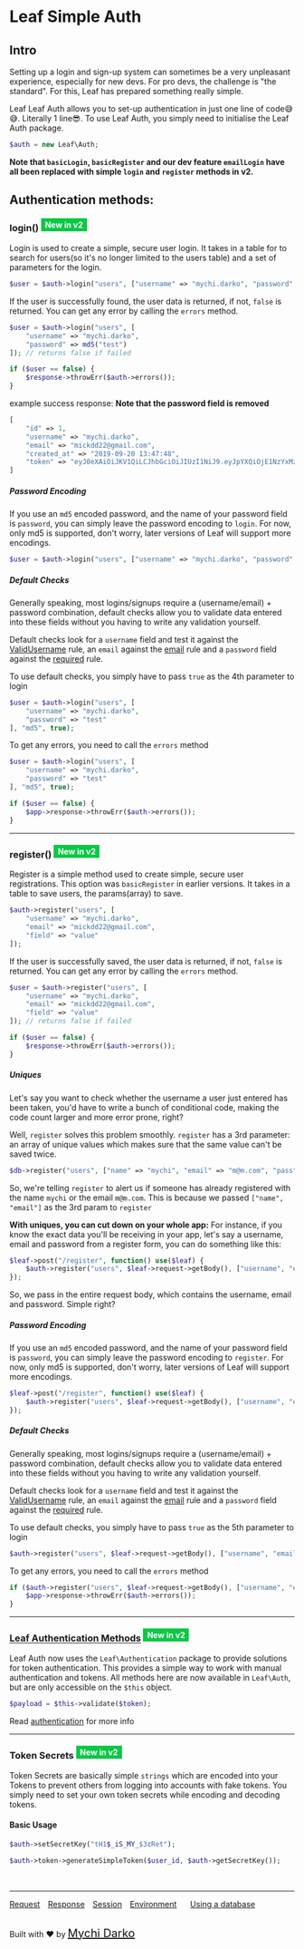 # Leaf Simple Auth

## Intro
Setting up a login and sign-up system can sometimes be a very unpleasant experience, especially for new devs. For pro devs, the challenge is "the standard". For this, Leaf has prepared something really simple.

Leaf Leaf Auth allows you to set-up authentication in just one line of code😅😅. Literally 1 line😎. To use Leaf Auth, you simply need to initialise the Leaf Auth package.

```php
$auth = new Leaf\Auth;
```

**Note that `basicLogin`, `basicRegister` and our dev feature `emailLogin` have all been replaced with  simple `login` and `register` methods in v2.**

## Authentication methods:

### login() <sup><span style="background: rgb(11, 200, 70); color: white; padding: 3px 7px; font-size: 14px;">New in v2</span></sup>
Login is used to create a simple, secure user login. It takes in a table for to search for users(so it's no longer limited to the users table) and a set of parameters for the login.

```php
$user = $auth->login("users", ["username" => "mychi.darko", "password" => md5("test")]);
```

If the user is successfully found, the user data is returned, if not, `false` is returned. You can get any error by calling the `errors` method.

```php
$user = $auth->login("users", [
	"username" => "mychi.darko",
	"password" => md5("test")
]); // returns false if failed

if ($user == false) {
	$response->throwErr($auth->errors());
}
```

example success response:
**Note that the password field is removed**

```php
[
	"id" => 1,
	"username" => "mychi.darko",
	"email" => "mickdd22@gmail.com",
	"created_at" => "2019-09-20 13:47:48",
	"token" => "eyJ0eXAiOiJKV1QiLCJhbGciOiJIUzI1NiJ9.eyJpYXQiOjE1NzYxMzUzMjgsImlzcyI6ImxvY2FsaG9zdCIsImV4cCI6MTU3NjEzNjIyOCwidXNlcklkIjoxfQ.7FODXGGJKioGQVX4ic0DJLoMIQTVUlsd4zFAJA4DAkg"
]
```

##### Password Encoding

If you use an `md5` encoded password, and the name of your password field is `password`, you can simply leave the password encoding to `login`. For now, only md5 is supported, don't worry, later versions of Leaf will support more encodings.

```php
$user = $auth->login("users", ["username" => "mychi.darko", "password" => "test"], "md5");
```

##### Default Checks

Generally speaking, most logins/signups require a (username/email) + password combination, default checks allow you to validate data entered into these fields without you having to write any validation yourself.

Default checks look for a `username` field and test it against the [ValidUsername](2.0/core/forms?id=validate) rule, an `email` against the [email](2.0/core/forms?id=validate) rule and a `password` field against the [required](2.0/core/forms?id=validate) rule.

To use default checks, you simply have to pass `true` as the 4th parameter to login

```php
$user = $auth->login("users", [
	"username" => "mychi.darko", 
	"password" => "test"
], "md5", true);
```

To get any errors, you need to call the `errors` method

```php
$user = $auth->login("users", [
	"username" => "mychi.darko", 
	"password" => "test"
], "md5", true);

if ($user == false) {
	$app->response->throwErr($auth->errors());
}
```
<hr>

### register() <sup><span style="background: rgb(11, 200, 70); color: white; padding: 3px 7px; font-size: 14px;">New in v2</span></sup>

Register is a simple method used to create simple, secure user registrations. This option was `basicRegister` in earlier versions. It takes in a table to save users, the params(array) to save.

```php
$auth->register("users", [
	"username" => "mychi.darko",
	"email" => "mickdd22@gmail.com",
	"field" => "value"
]);
```

If the user is successfully saved, the user data is returned, if not, `false` is returned. You can get any error by calling the `errors` method.

```php
$user = $auth->register("users", [
	"username" => "mychi.darko",
	"email" => "mickdd22@gmail.com",
	"field" => "value"
]); // returns false if failed

if ($user == false) {
	$response->throwErr($auth->errors());
}
```


##### Uniques
Let's say you want to check whether the username a user just entered has been taken, you'd have to write a bunch of conditional code, making the code count larger and more error prone, right?

Well, `register` solves this problem smoothly. `register` has a 3rd parameter: an array of unique values which makes sure that the same value can't be saved twice.

```php
$db->register("users", ["name" => "mychi", "email" => "m@m.com", "pass" => "1234"], ["name", "email"]);
```

So, we're telling `register` to alert us if someone has already registered with the name `mychi` or the email `m@m.com`. This is because we passed `["name", "email"]` as the 3rd param to `register`

**With uniques, you can cut down on your whole app:**
For instance, if you know the exact data you'll be receiving in your app, let's say a username, email and password from a register form, you can do something like this:

```php
$leaf->post("/register", function() use($leaf) {
	$auth->register("users", $leaf->request->getBody(), ["username", "email"]);
});
```

So, we pass in the entire request body, which contains the username, email and password. Simple right?

##### Password Encoding
If you use an `md5` encoded password, and the name of your password field is `password`, you can simply leave the password encoding to `register`. For now, only md5 is supported, don't worry, later versions of Leaf will support more encodings.

```php
$leaf->post("/register", function() use($leaf) {
	$auth->register("users", $leaf->request->getBody(), ["username", "email"], "md5");
});
```

##### Default Checks

Generally speaking, most logins/signups require a (username/email) + password combination, default checks allow you to validate data entered into these fields without you having to write any validation yourself.

Default checks look for a `username` field and test it against the [ValidUsername](2.0/core/forms?id=validate) rule, an `email` against the [email](2.0/core/forms?id=validate) rule and a `password` field against the [required](2.0/core/forms?id=validate) rule.

To use default checks, you simply have to pass `true` as the 5th parameter to login

```php
$auth->register("users", $leaf->request->getBody(), ["username", "email"], "md5", true);
```

To get any errors, you need to call the `errors` method

```php
if ($auth->register("users", $leaf->request->getBody(), ["username", "email"], "md5", true) == false) {
	$app->response->throwErr($auth->errors());
}
```

<hr>

### [Leaf Authentication Methods](2.0/core/authentication) <sup><span style="background: rgb(11, 200, 70); color: white; padding: 3px 7px; font-size: 14px;">New in v2</span></sup>

Leaf Auth now uses the `Leaf\Authentication` package to provide solutions for token authentication. This provides a simple way to work with manual authentication and tokens. All methods here are now available in `Leaf\Auth`, but are only accessible on the `$this` object.

```php
$payload = $this->validate($token);
```

Read [authentication](2.0/core/authentication) for more info

<hr>

### Token Secrets <sup><span style="background: rgb(11, 200, 70); color: white; padding: 3px 7px; font-size: 14px;">New in v2</span></sup>

Token Secrets are basically simple `strings` which are encoded into your Tokens to prevent others from logging into accounts with fake tokens. You simply need to set your own token secrets while encoding and decoding tokens.

#### Basic Usage

```php
$auth->setSecretKey("tH1$_iS_MY_$3¢Ret");

$auth->token->generateSimpleToken($user_id, $auth->getSecretKey());
```

<br>
<hr>

<a href="#/2.0/http/request" style="margin: 0px">Request</a>
<a href="#/2.0/http/response" style="margin: 0px 10px;">Response</a>
<a href="#/2.0/http/session" style="margin: 0px; 10px;">Session</a>
<a href="#/2.0/environment" style="margin: 0px 10px;">Environment</a>
<a href="#/2.0/database" style="margin: 0px 10px;">Using a database</a>

<br>
Built with ❤ by <a href="https://mychi.netlify.com" style="font-size: 20px; color: #111;" target="_blank">Mychi Darko</a>